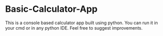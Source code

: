 # Basic-Calculator-App
This is a console based calculator app built using python. You can run it in your cmd or in any python IDE. Feel free to suggest improvements.
